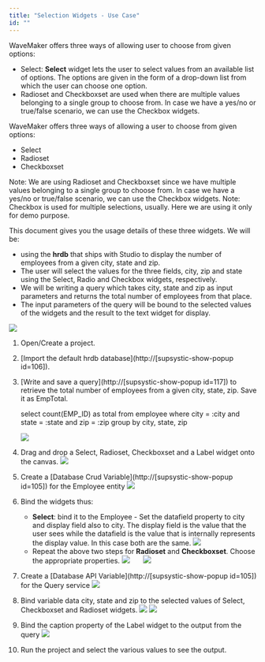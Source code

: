 ```yaml
---
title: "Selection Widgets - Use Case"
id: ""
---
```


WaveMaker offers three ways of allowing user to choose from given options:

- Select: **Select** widget lets the user to select values from an available list of options. The options are given in the form of a drop-down list from which the user can choose one option.
- Radioset and Checkboxset are used when there are multiple values belonging to a single group to choose from. In case we have a yes/no or true/false scenario, we can use the Checkbox widgets.

WaveMaker offers three ways of allowing a user to choose from given options:

- Select
- Radioset
- Checkboxset

Note: We are using Radioset and Checkboxset since we have multiple values belonging to a single group to choose from. In case we have a yes/no or true/false scenario, we can use the Checkbox widgets. Note: Checkbox is used for multiple selections, usually. Here we are using it only for demo purpose.

This document gives you the usage details of these three widgets. We will be:

- using the **hrdb** that ships with Studio to display the number of employees from a given city, state and zip.
- The user will select the values for the three fields, city, zip and state using the Select, Radio and Checkbox widgets, respectively.
- We will be writing a query which takes city, state and zip as input parameters and returns the total number of employees from that place.
- The input parameters of the query will be bound to the selected values of the widgets and the result to the text widget for display.

[![](../assets/selection_run2.png)](../assets/selection_run2.png)

1. Open/Create a project.
2. [Import the default hrdb database](http://[supsystic-show-popup id=106]).
3. [Write and save a query](http://[supsystic-show-popup id=117]) to retrieve the total number of employees from a given city, state, zip. Save it as EmpTotal.
    
    select count(EMP\_ID) as total
    from employee
    where city = :city and state = :state and zip = :zip
    group by city, state, zip
    
    [![](../assets/selection_query.png)](../assets/selection_query.png)
4. Drag and drop a Select, Radioset, Checkboxset and a Label widget onto the canvas. [![](../assets/selection_design.png)](../assets/selection_design.png)
5. Create a [Database Crud Variable](http://[supsystic-show-popup id=105]) for the Employee entity [![](../assets/selection_lv.png)](../assets/selection_lv.png)
6. Bind the widgets thus:
    - **Select**: bind it to the Employee - Set the datafield property to city and display field also to city. The display field is the value that the user sees while the datafield is the value that is internally represents the display value. In this case both are the same. [![](../assets/selection_sel_prop.png)](../assets/selection_sel_prop.png)
    - Repeat the above two steps for **Radioset** and **Checkboxset**. Choose the appropriate properties. [![](../assets/selection_check_prop.png)](../assets/selection_check_prop.png)       [![](../assets/selection_radio_prop.png)](../assets/selection_radio_prop.png)
7. Create a [Database API Variable](http://[supsystic-show-popup id=105]) for the Query service [![](../assets/selection_sv.png)](../assets/selection_sv.png)
8. Bind variable data city, state and zip to the selected values of Select, Checkboxset and Radioset widgets. [![](../assets/selection_SV_data.png)](../assets/selection_SV_data.png) [![](../assets/selection_SV_bind.png)](../assets/selection_SV_bind.png)
9. Bind the caption property of the Label widget to the output from the query [![](../assets/selection_text.png)](../assets/selection_text.png)
10. Run the project and select the various values to see the output.

